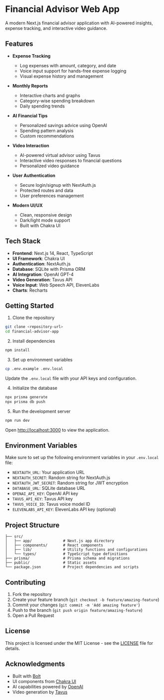 # Financial Advisor Web App

A modern Next.js financial advisor application with AI-powered insights, expense tracking, and interactive video guidance.

## Features

- **Expense Tracking**
  - Log expenses with amount, category, and date
  - Voice input support for hands-free expense logging
  - Visual expense history and management

- **Monthly Reports**
  - Interactive charts and graphs
  - Category-wise spending breakdown
  - Daily spending trends

- **AI Financial Tips**
  - Personalized savings advice using OpenAI
  - Spending pattern analysis
  - Custom recommendations

- **Video Interaction**
  - AI-powered virtual advisor using Tavus
  - Interactive video responses to financial questions
  - Personalized video guidance

- **User Authentication**
  - Secure login/signup with NextAuth.js
  - Protected routes and data
  - User preferences management

- **Modern UI/UX**
  - Clean, responsive design
  - Dark/light mode support
  - Built with Chakra UI

## Tech Stack

- **Frontend**: Next.js 14, React, TypeScript
- **UI Framework**: Chakra UI
- **Authentication**: NextAuth.js
- **Database**: SQLite with Prisma ORM
- **AI Integration**: OpenAI GPT-4
- **Video Generation**: Tavus API
- **Voice Input**: Web Speech API, ElevenLabs
- **Charts**: Recharts

## Getting Started

1. Clone the repository

```bash
git clone <repository-url>
cd financial-advisor-app
```

2. Install dependencies

```bash
npm install
```

3. Set up environment variables

```bash
cp .env.example .env.local
```

Update the `.env.local` file with your API keys and configuration.

4. Initialize the database

```bash
npx prisma generate
npx prisma db push
```

5. Run the development server

```bash
npm run dev
```

Open [http://localhost:3000](http://localhost:3000) to view the application.

## Environment Variables

Make sure to set up the following environment variables in your `.env.local` file:

- `NEXTAUTH_URL`: Your application URL
- `NEXTAUTH_SECRET`: Random string for NextAuth.js
- `NEXTAUTH_JWT_SECRET`: Random string for JWT encryption
- `DATABASE_URL`: SQLite database URL
- `OPENAI_API_KEY`: OpenAI API key
- `TAVUS_API_KEY`: Tavus API key
- `TAVUS_VOICE_ID`: Tavus voice model ID
- `ELEVENLABS_API_KEY`: ElevenLabs API key (optional)

## Project Structure

```
├── src/
│   ├── app/              # Next.js app directory
│   ├── components/       # React components
│   ├── lib/              # Utility functions and configurations
│   └── types/            # TypeScript type definitions
├── prisma/               # Prisma schema and migrations
├── public/               # Static assets
└── package.json          # Project dependencies and scripts
```

## Contributing

1. Fork the repository
2. Create your feature branch (`git checkout -b feature/amazing-feature`)
3. Commit your changes (`git commit -m 'Add amazing feature'`)
4. Push to the branch (`git push origin feature/amazing-feature`)
5. Open a Pull Request

## License

This project is licensed under the MIT License - see the [LICENSE](LICENSE) file for details.

## Acknowledgments

- Built with [Bolt](https://bolt.new)
- UI components from [Chakra UI](https://chakra-ui.com)
- AI capabilities powered by [OpenAI](https://openai.com)
- Video generation by [Tavus](https://tavus.io)